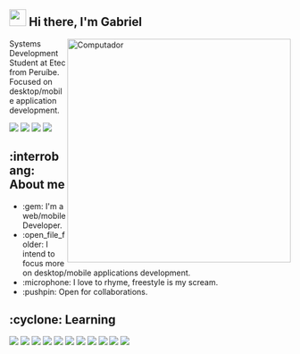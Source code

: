 <h2><img src="https://emojis.slackmojis.com/emojis/images/1570211625/6611/wave-animated.gif?1570211625" width="30"/> Hi there, I'm Gabriel</h2>
<img src="https://raw.githubusercontent.com/MicaelliMedeiros/micaellimedeiros/master/image/computer-illustration.png" min-width="400px" max-width="400px" width="400px" align="right" alt="Computador">

<p align="left"> 
  Systems Development Student at Etec from Peruíbe.
  Focused on desktop/mobile application development.
</p>

<p align="left">  
  <a href="#" alt="Linkedin">
  <img src="https://img.shields.io/badge/-Linkedin-0e76a8?style=flat-square&logo=Linkedin&logoColor=white&link=LINK-DO-SEU-LINKEDIN" /></a>

  <a href="#" alt="Facebook">
  <img src="https://img.shields.io/badge/-Facebook-3b5998?style=flat-square&labelColor=3b5998&logo=facebook&logoColor=white&link=LINK-DO-SEU-FACEBOOK"/></a>
  
  <a href="#" alt="Twitter">
  <img src="https://img.shields.io/badge/-Twitter-1DA1F2?style=flat-square&labelColor=1DA1F2&logo=twitter&logoColor=white&link=LINK-DO-SEU-TWITTER"/></a>

  <a href="#" alt="ProtonMail">
  <img src="https://img.shields.io/badge/-ProtonMail-8B89CC?style=flat-square&labelColor=8B89CC&logo=protonmail&logoColor=white&link=LINK-DO-SEU-EMAIL"/></a>
</p>  

<h2>:interrobang: About me</h2>

<ul>
  <li>:gem: I'm a web/mobile Developer.</li>
  <li>:open_file_folder: I intend to focus more on desktop/mobile applications development.</li>
  <li>:microphone: I love to rhyme, freestyle is my scream.</li>
  <li>:pushpin: Open for collaborations.</li>
</ul>

<h2>:cyclone: Learning</h2>

<p>
<img src="https://img.shields.io/badge/-HTML5-E34F26?style=flat-square&labelColor=E34F26&logo=html5&logoColor=white"/>
<img src="https://img.shields.io/badge/-CSS3-1572B6?style=flat-square&labelColor=1572B6&logo=css3&logoColor=white"/>
<img src="https://img.shields.io/badge/-JavaScript-323330?style=flat-square&labelColor=323330&logo=javascript&logoColor=F7DF1E"/>
<img src="https://img.shields.io/badge/Node.js-43853D?style=flat-square&labelColor=43853D&logo=node.js&logoColor=white"/>
<img src="https://img.shields.io/badge/Python-14354C?style=flat-square&labelColor=14354C&logo=python&logoColor=white"/>
<img src="https://img.shields.io/badge/PHP-777BB4?style=flat-square&labelColor=777BB4&logo=php&logoColor=white"/>
<img src="https://img.shields.io/badge/MySQL-00000F?style=flat-square&labelColor=00000F&logo=mysql&logoColor=white"/>
<img src="https://img.shields.io/badge/React-20232A?style=flat-square&labelColor=20232A&logo=react&logoColor=61DAFB"/>
<img src="https://img.shields.io/badge/React_Native-20232A?style=flat-square&labelColor=20232A&logo=react&logoColor=61DAFB"/>
<img src="https://img.shields.io/badge/Git-E34F26?style=for-the-badge&logo=git&logoColor=white"/>
<img src="https://img.shields.io/badge/GitHub-100000?style=for-the-badge&logo=github&logoColor=white"/>
</p>



